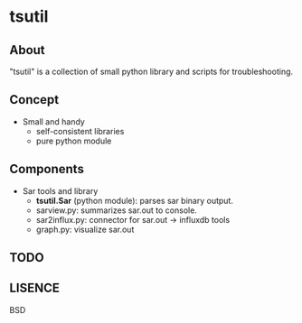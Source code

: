 tsutil
=======

About
-----------
"tsutil" is a collection of small python library and scripts for troubleshooting.

Concept
----------

* Small and handy
    * self-consistent libraries
    * pure python module

Components
-------------
* Sar tools and library
    * __tsutil.Sar__ (python module): parses sar binary output.
    * sarview.py: summarizes sar.out to console.
    * sar2influx.py: connector for sar.out -> influxdb tools
    * graph.py:  visualize sar.out

TODO
-------------

LISENCE
------------
BSD

